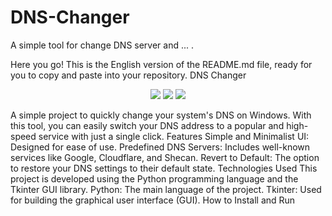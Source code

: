 # DNS-Changer
A simple tool for change DNS server and ... .

Here you go! This is the English version of the README.md file, ready for you to copy and paste into your repository.
DNS Changer
<p align="center">
<img src="https://img.shields.io/github/stars/Amirmohammad-Seifi/DNS-Changer?style=for-the-badge&logo=github&color=FFD700" />
<img src="https://img.shields.io/github/forks/Amirmohammad-Seifi/DNS-Changer?style=for-the-badge&logo=github" />
<img src="https://img.shields.io/github/license/Amirmohammad-Seifi/DNS-Changer?style=for-the-badge&color=blueviolet" />
</p>
A simple project to quickly change your system's DNS on Windows. With this tool, you can easily switch your DNS address to a popular and high-speed service with just a single click.
Features
Simple and Minimalist UI: Designed for ease of use.
Predefined DNS Servers: Includes well-known services like Google, Cloudflare, and Shecan.
Revert to Default: The option to restore your DNS settings to their default state.
Technologies Used
This project is developed using the Python programming language and the Tkinter GUI library.
Python: The main language of the project.
Tkinter: Used for building the graphical user interface (GUI).
How to Install and Run
